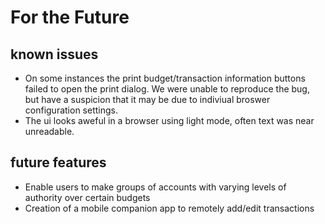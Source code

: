 # For the Future

## known issues
- On some instances the print budget/transaction information buttons failed to open the print dialog. We were unable to reproduce the bug, but have a suspicion that it may be due to indiviual broswer configuration settings.
- The ui looks aweful in a browser using light mode, often text was near unreadable.

## future features

- Enable users to make groups of accounts with varying levels of authority over certain budgets
- Creation of a mobile companion app to remotely add/edit transactions
